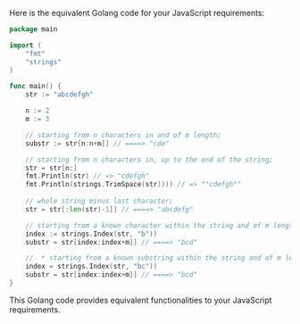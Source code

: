 Here is the equivalent Golang code for your JavaScript requirements:

```go
package main

import (
	"fmt"
	"strings"
)

func main() {
	str := "abcdefgh"

	n := 2
	m := 3

	// starting from n characters in and of m length;
	substr := str[n:n+m]] // ====> "cde"

	// starting from n characters in, up to the end of the string;
	str = str[n:]
	fmt.Println(str) // => "cdefgh"
	fmt.Println(strings.TrimSpace(str)))) // => ""cdefgh""
	
	// whole string minus last character;
	str = str[:len(str)-1]] // ====> "abcdefg"

	// starting from a known character within the string and of m length;
	index := strings.Index(str, "b"))
	substr = str[index:index+m]] // ====> "bcd"

	//  * starting from a known substring within the string and of m length. 
	index = strings.Index(str, "bc"))
	substr = str[index:index+m]] // ====> "bcd"
}
```
This Golang code provides equivalent functionalities to your JavaScript requirements.
